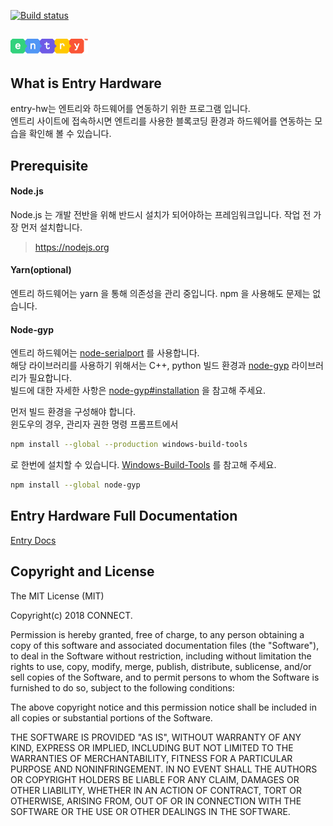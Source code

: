 [![Build status](https://ci.appveyor.com/api/projects/status/5qp10j3j20xyf7c0/branch/build?svg=true)](https://ci.appveyor.com/project/kimorkim/entry-hw/branch/build)


![Entry Logo](app/src/images/logo.png)
---

## What is Entry Hardware
entry-hw는 엔트리와 하드웨어를 연동하기 위한 프로그램 입니다.  
엔트리 사이트에 접속하시면 엔트리를 사용한 블록코딩 환경과 하드웨어를 연동하는 모습을 확인해 볼 수 있습니다.

## Prerequisite

#### Node.js
Node.js 는 개발 전반을 위해 반드시 설치가 되어야하는 프레임워크입니다. 작업 전 가장 먼저 설치합니다.
> https://nodejs.org 
  
#### Yarn(optional)
엔트리 하드웨어는 yarn 을 통해 의존성을 관리 중입니다. npm 을 사용해도 문제는 없습니다.

#### Node-gyp
엔트리 하드웨어는 [node-serialport](https://github.com/node-serialport/node-serialport) 를 사용합니다.  
해당 라이브러리를 사용하기 위해서는 C++, python 빌드 환경과 [node-gyp](https://github.com/nodejs/node-gyp) 라이브러리가 필요합니다.  
빌드에 대한 자세한 사항은 [node-gyp#installation](https://github.com/nodejs/node-gyp#installation) 을 참고해 주세요.

먼저 빌드 환경을 구성해야 합니다.  
윈도우의 경우, 관리자 권한 명령 프롬프트에서
```bash
npm install --global --production windows-build-tools
```
로 한번에 설치할 수 있습니다. [Windows-Build-Tools](https://github.com/felixrieseberg/windows-build-tools) 를 참고해 주세요.

```bash
npm install --global node-gyp
```

## Entry Hardware Full Documentation

[Entry Docs](https://entrylabs.github.io/docs/guide/entry-hw/2016-05-01-getting_started.html)

## Copyright and License

The MIT License (MIT)

Copyright(c) 2018 CONNECT.

Permission is hereby granted, free of charge, to any person obtaining a copy
of this software and associated documentation files (the "Software"), to deal
in the Software without restriction, including without limitation the rights
to use, copy, modify, merge, publish, distribute, sublicense, and/or sell
copies of the Software, and to permit persons to whom the Software is
furnished to do so, subject to the following conditions:

The above copyright notice and this permission notice shall be included in all
copies or substantial portions of the Software.

THE SOFTWARE IS PROVIDED "AS IS", WITHOUT WARRANTY OF ANY KIND, EXPRESS OR
IMPLIED, INCLUDING BUT NOT LIMITED TO THE WARRANTIES OF MERCHANTABILITY,
FITNESS FOR A PARTICULAR PURPOSE AND NONINFRINGEMENT. IN NO EVENT SHALL THE
AUTHORS OR COPYRIGHT HOLDERS BE LIABLE FOR ANY CLAIM, DAMAGES OR OTHER
LIABILITY, WHETHER IN AN ACTION OF CONTRACT, TORT OR OTHERWISE, ARISING FROM,
OUT OF OR IN CONNECTION WITH THE SOFTWARE OR THE USE OR OTHER DEALINGS IN THE
SOFTWARE.
